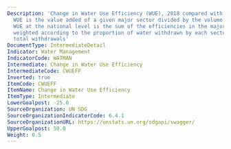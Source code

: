 ```yaml
---
Description: 'Change in Water Use Efficiency (WUE), 2018 compared with 2010-2015 average:
  WUE is the value added of a given major sector divided by the volume of water used.
  WUE at the national level is the sum of the efficiencies in the major economic sectors
  weighted according to the proportion of water withdrawn by each sector over the
  total withdrawals'
DocumentType: IntermediateDetail
Indicator: Water Management
IndicatorCode: WATMAN
Intermediate: Change in Water Use Efficiency
IntermediateCode: CWUEFF
Inverted: true
ItemCode: CWUEFF
ItemName: Change in Water Use Efficiency
ItemType: Intermediate
LowerGoalpost: -25.0
SourceOrganization: UN SDG
SourceOrganizationIndicatorCode: 6.4.1
SourceOrganizationURL: https://unstats.un.org/sdgapi/swagger/
UpperGoalpost: 50.0
Weight: 0.5
---
```


